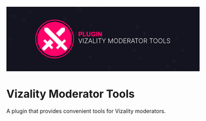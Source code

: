 ![](assets/banner.png)

# Vizality Moderator Tools
A plugin that provides convenient tools for Vizality moderators.
